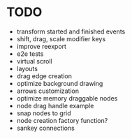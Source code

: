 # TODO

- transform started and finished events
- shift, drag, scale modifier keys
- improve reexport
- e2e tests
- virtual scroll
- layouts
- drag edge creation
- optimize background drawing
- arrows customization
- optimize memory draggable nodes
- node drag handle example
- snap nodes to grid
- node creation factory function?
- sankey connections

